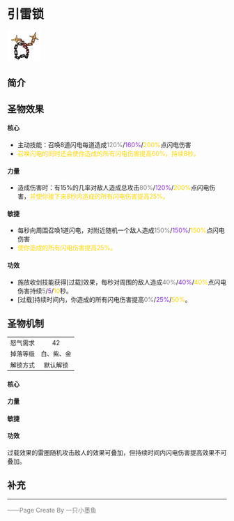 # 引雷锁
![引雷锁](../Img/Texture2D_Potion/引雷锁.png)
## 简介
## 圣物效果
#### **核心**  
- 主动技能：召唤8道闪电每道造成<font color=gray>120%</font>/<font color=BlueViolet>160%</font>/<font color=gold>200%</font>点闪电伤害
- <font color=gold>召唤闪电的同时还会使你造成的所有闪电伤害提高60%，持续8秒。</font>
#### **力量** 
- 造成伤害时：有15%的几率对敌人造成总攻击<font color=gray>80%</font>/<font color=BlueViolet>120%</font>/<font color=gold>200%</font>点闪电伤害，<font color=gold>并使你接下来8秒内造成的所有闪电伤害提高25%。</font>
#### **敏捷**
- 每秒向周围召唤1道闪电，对附近随机一个敌人造成<font color=gray>150%</font>/<font color=BlueViolet>150%</font>/<font color=gold>150%</font>点闪电伤害
- <font color=gold>使你造成的所有闪电伤害提高25%。</font>
#### **功效**
- 施放收剑技能获得[过载]效果，每秒对周围的敌人造成<font color=gray>40%</font>/<font color=BlueViolet>40%</font>/<font color=gold>40%</font>点闪电伤害持续<font color=gray>5</font>/<font color=BlueViolet>5</font>/<font color=gold>10</font>秒。
- [过载]持续时间内，你造成的所有闪电伤害提高<font color=gray>0%</font>/<font color=BlueViolet>25%</font>/<font color=gold>50%</font>。
## 圣物机制
|||
| :----: | :----: |
|怒气需求|42|
|掉落等级|白、紫、金|
|解锁方式|默认解锁|

#### **核心**

#### **力量**

#### **敏捷**

#### **功效**
过载效果的雷圈随机攻击敌人的效果可叠加，但持续时间内闪电伤害提高效果不可叠加。

## 补充

---

<font color=grey>——Page Create By 一只小墨鱼</font>
